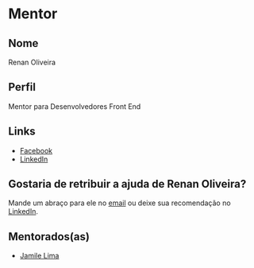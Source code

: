 # Mentor

## Nome

Renan Oliveira

## Perfil

Mentor para Desenvolvedores Front End

## Links

* [Facebook](https://facebook.com/renanoliver0)
* [LinkedIn](https://linkedin.com/in/renanoliver)

## Gostaria de retribuir a ajuda de Renan Oliveira?

Mande um abraço para ele no [email](mailto:renansdeoliveira@gmail.com) ou deixe sua recomendação no [LinkedIn](https://linkedin.com/in/renanoliver).

## Mentorados(as)

* [Jamile Lima](/profiles/pupils/profiles/JamileLima.md)
